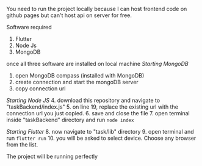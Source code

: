 You need to run the project locally because I can host frontend code on github pages but can't host api on server for free.

Software required
1. Flutter
2. Node Js
3. MongoDB

once all three software are installed on local machine
*Starting MongoDB*
1. open MongoDB compass (installed with MongoDB)
2. create connection and start the mongoDB server
3. copy connection url

*Starting Node JS*
4. download this repository and navigate to "taskBackend/index.js"
5. on line 19, replace the existing url with the connection url you just copied.
6. save and close the file
7. open terminal inside "taskBackend" directory and run `node index`

*Starting Flutter*
8. now navigate to "task/lib" directory
9. open terminal and run `flutter run`
10. you will be asked to select device. Choose any browser from the list.

The project will be running perfectly
